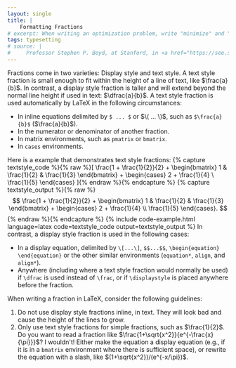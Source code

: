 ```yaml
---
layout: single
title: |
    Formatting Fractions
# excerpt: When writing an optimization problem, write "minimize" and "subject to" instead of "min" and "such that" or "s.t."
tags: typesetting
# source: |
#     Professor Stephen P. Boyd, at Stanford, in <a href="https://see.stanford.edu/Course/EE364A/78">Lecture 5 of his Convex Optimization course</a>, around the 13-minute mark.
---
```


Fractions come in two varieties: Display style and text style. A text style fraction is small enough to fit within the height of a line of text, like $\frac{a}{b}$. In contrast, a display style fraction is taller and will extend beyond the normal line height if used in text:&nbsp;$\dfrac{a}{b}$.
A text style fraction is used automatically by LaTeX in the following circumstances:
- In inline equations delimited by `$ ... $` or $\( ... \)$, such as `$\frac{a}{b}$` ($\frac{a}{b}$). 
- In the numerator or denominator of another fraction.
- In matrix environments, such as `pmatrix` or `bmatrix`.
- In `cases` environments.

Here is a example that demonstrates text style fractions:
{% capture textstyle_code %}{% raw %}\[
    \frac{1 + \frac{1}{2}}{2}
    +
    \begin{bmatrix} 
        1 & \frac{1}{2} & \frac{1}{3} 
    \end{bmatrix} 
    +
    \begin{cases} 
        2 + \frac{1}{4} \\
        \frac{1}{5}
    \end{cases}
\]{% endraw %}{% endcapture %}
{% capture textstyle_output %}{% raw %} 
    $$
        \frac{1 + \frac{1}{2}}{2}
        +
        \begin{bmatrix} 
            1 & \frac{1}{2} & \frac{1}{3} 
        \end{bmatrix} 
        +
        \begin{cases} 
            2 + \frac{1}{4} \\
            \frac{1}{5}
        \end{cases}.
    $$
{% endraw %}{% endcapture %}
{% include code-example.html  
    language=latex
    code=textstyle_code
    output=textstyle_output
%}
In contrast, a display style fraction is used in the following cases:
- In a display equation, delimited by `\[...\]`, `$$...$$`, `\begin{equation} \end{equation}` or the other similar environments (`equation*`, `align`, and `align*`).
- Anywhere (including where a text style fraction would normally be used) if `\dfrac` is used instead of `\frac`, or if `\displaystyle` is placed anywhere before the fraction.

When writing a fraction in LaTeX, consider the following guidelines:
 
1. Do not use display style fractions inline, in text. They will look bad and cause the height of the lines to grow.
2. Only use text style fractions for simple fractions, such as $\frac{1}{2}$. Do you want to read a fraction like $\frac{1+\sqrt{x^2}}{e^{-\frac{x}{\pi}}}$? I wouldn't! Either make the equation a display equation (e.g., if it is in a `bmatrix` environment where there is sufficient space), or rewrite the equation with a slash, like $(1+\sqrt{x^2})/(e^{-x/\pi})$.